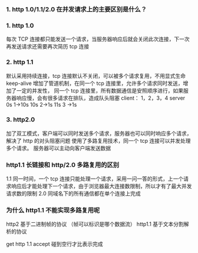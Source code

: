 ### 1. http 1.0/1.1/2.0 在并发请求上的主要区别是什么？

### 1. http 1.0

每次 TCP 连接都只能发送一个请求，当服务器响应后就会关闭此次连接，下一次再发送请求还需要再次简历 tcp 连接

### 2. http 1.1

默认采用持续连接，tcp 连接默认不关闭，可以被多个请求复用，不用显式生命 keep-alive
增加了管道机制，在同一个 tcp 连接里，允许多个请求同时发送，增加了一定的并发性，
同一个 tcp 连接里，所有数据通信是安照顺序进行，如果服务器响应慢，会有很多请求在排队，造成队头阻塞
client： 1，2，3，4
server  
 0s 1->10s
10s 2->1s
11s 3 ->1s

### 3. http2.0

加了双工模式，客户端可以同时发送多个请求，服务器也可以同时响应多个请求，解决了 http 的对头阻塞问题
使用了多路复用技术，同一个 tcp 连接可以并发处理多个请求。
服务器可以主动向客户端发送数据

### http1.1 长链接和 http/2.0 多路复用的区别

1.1 同一时间，一个 tcp 连接只能处理一个请求，采用一问一答的形式，上一个请求响应后才能处理下一个请求，由于浏览器最大连接数限制，所以才有了最大并发请求数的限制
2.0 同域名下的所有通信都在单个连接上完成

### 为什么 http1.1 不能实现多路复用呢

http2 基于二进制帧的协议 （帧可以标识是哪个数据流）
http1.1 基于文本分割解析的协议

get http 1.1
accept
碰到空行才比表示完成
